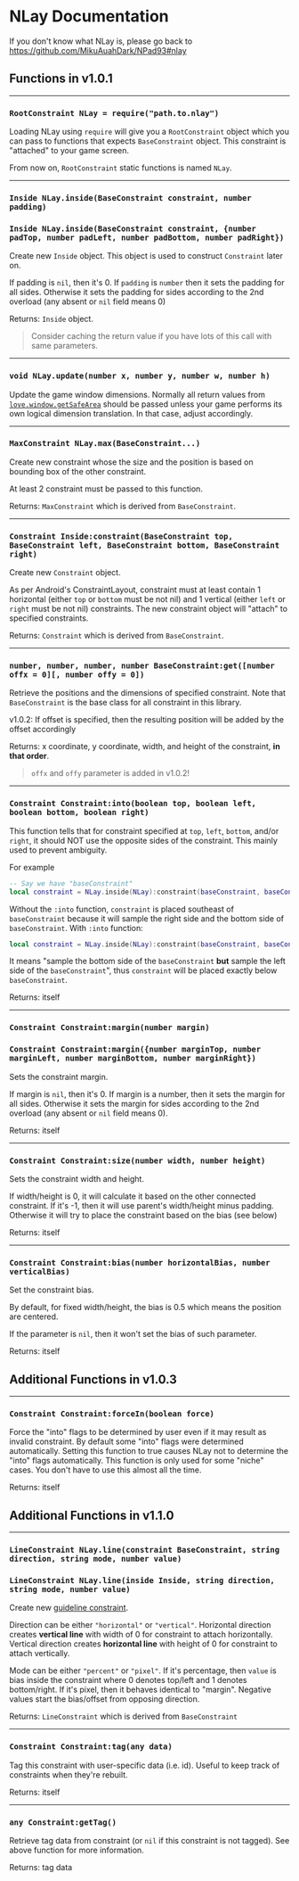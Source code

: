 NLay Documentation
=====

If you don't know what NLay is, please go back to https://github.com/MikuAuahDark/NPad93#nlay

Functions in v1.0.1
-----

************************************************

### `RootConstraint NLay = require("path.to.nlay")`

Loading NLay using `require` will give you a `RootConstraint` object which you can pass to functions that expects
`BaseConstraint` object. This constraint is "attached" to your game screen.

From now on, `RootConstraint` static functions is named `NLay`.

************************************************

### `Inside NLay.inside(BaseConstraint constraint, number padding)`

### `Inside NLay.inside(BaseConstraint constraint, {number padTop, number padLeft, number padBottom, number padRight})`

Create new `Inside` object. This object is used to construct `Constraint` later on.

If padding is `nil`, then it's 0. If `padding` is `number` then it sets the padding for all sides. Otherwise it sets the padding
for sides according to the 2nd overload (any absent or `nil` field means 0)

Returns: `Inside` object.

> Consider caching the return value if you have lots of this call with same parameters.

************************************************

### `void NLay.update(number x, number y, number w, number h)`

Update the game window dimensions. Normally all return values from [`love.window.getSafeArea`](https://love2d.org/wiki/love.window.getSafeArea) should
be passed unless your game performs its own logical dimension translation. In that case, adjust accordingly.

************************************************

### `MaxConstraint NLay.max(BaseConstraint...)`

Create new constraint whose the size and the position is based on bounding box of the other constraint.

At least 2 constraint must be passed to this function.

Returns: `MaxConstraint` which is derived from `BaseConstraint`.

************************************************

### `Constraint Inside:constraint(BaseConstraint top, BaseConstraint left, BaseConstraint bottom, BaseConstraint right)`

Create new `Constraint` object.

As per Android's ConstraintLayout, constraint must at least contain 1 horizontal (either `top` or `bottom` must be not nil) and 1 vertical (either `left`
or `right` must be not nil) constraints. The new constraint object will "attach" to specified constraints.

Returns: `Constraint` which is derived from `BaseConstraint`.

************************************************

### `number, number, number, number BaseConstraint:get([number offx = 0][, number offy = 0])`

Retrieve the positions and the dimensions of specified constraint. Note that `BaseConstraint` is the base class for all constraint in this library.

v1.0.2: If offset is specified, then the resulting position will be added by the offset accordingly

Returns: x coordinate, y coordinate, width, and height of the constraint, **in that order**.

> `offx` and `offy` parameter is added in v1.0.2!

************************************************

### `Constraint Constraint:into(boolean top, boolean left, boolean bottom, boolean right)`

This function tells that for constraint specified at `top`, `left`, `bottom`, and/or `right`, it should NOT use the opposite sides of the constraint.
This mainly used to prevent ambiguity.

For example

```lua
-- Say we have "baseConstraint"
local constraint = NLay.inside(NLay):constraint(baseConstraint, baseConstraint)
```

Without the `:into` function, `constraint` is placed southeast of `baseConstraint` because it will sample the right side and the bottom side
of `baseConstraint`. With `:into` function:

```lua
local constraint = NLay.inside(NLay):constraint(baseConstraint, baseConstraint):into(false, true)
```

It means "sample the bottom side of the `baseConstraint` **but** sample the left side of the `baseConstraint`", thus `constraint` will be placed exactly
below `baseConstraint`.

Returns: itself

************************************************

### `Constraint Constraint:margin(number margin)`

### `Constraint Constraint:margin({number marginTop, number marginLeft, number marginBottom, number marginRight})`

Sets the constraint margin.

If margin is `nil`, then it's 0. If margin is a number, then it sets the margin for all sides. Otherwise it sets the margin
for sides according to the 2nd overload (any absent or `nil` field means 0).

Returns: itself

************************************************

### `Constraint Constraint:size(number width, number height)`

Sets the constraint width and height.

If width/height is 0, it will calculate it based on the other connected constraint. If it's -1, then it will use parent's width/height minus padding.
Otherwise it will try to place the constraint based on the bias (see below)

Returns: itself

************************************************

### `Constraint Constraint:bias(number horizontalBias, number verticalBias)`

Set the constraint bias.

By default, for fixed width/height, the bias is 0.5 which means the position are centered.

If the parameter is `nil`, then it won't set the bias of such parameter.

Returns: itself

Additional Functions in v1.0.3
-----

************************************************

### `Constraint Constraint:forceIn(boolean force)`

Force the "into" flags to be determined by user even if it may result as invalid constraint. By default some
"into" flags were determined automatically. Setting this function to true causes NLay not to determine
the "into" flags automatically. This function is only used for some "niche" cases. You don't have to use this
almost all the time.

Returns: itself

Additional Functions in v1.1.0
-----

************************************************

### `LineConstraint NLay.line(constraint BaseConstraint, string direction, string mode, number value)`

### `LineConstraint NLay.line(inside Inside, string direction, string mode, number value)`

Create new [guideline constraint](https://developer.android.com/training/constraint-layout#constrain-to-a-guideline).

Direction can be either `"horizontal"` or `"vertical"`. Horizontal direction creates **vertical line** with width of 0 for
constraint to attach horizontally. Vertical direction creates **horizontal line** with height of 0 for constraint to attach
vertically.

Mode can be either `"percent"` or `"pixel"`. If it's percentage, then `value` is bias inside the constraint where 0 denotes top/left
and 1 denotes bottom/right. If it's pixel, then it behaves identical to "margin". Negative values start the bias/offset from opposing
direction.

Returns: `LineConstraint` which is derived from `BaseConstraint`

************************************************

### `Constraint Constraint:tag(any data)`

Tag this constraint with user-specific data (i.e. id). Useful to keep track of constraints when they're rebuilt.

Returns: itself

************************************************

### `any Constraint:getTag()`

Retrieve tag data from constraint (or `nil` if this constraint is not tagged). See above function for more information.

Returns: tag data
